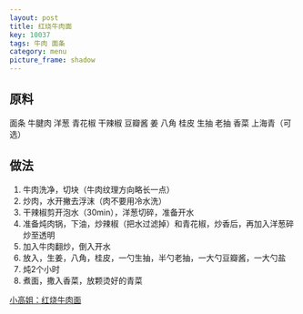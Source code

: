 ```yaml
---
layout: post
title: 红烧牛肉面
key: 10037
tags: 牛肉 面条
category: menu
picture_frame: shadow
---
```


## 原料

面条
牛腱肉
洋葱
青花椒
干辣椒
豆瓣酱
姜
八角
桂皮
生抽
老抽
香菜
上海青（可选）

<!--more-->

## 做法

1. 牛肉洗净，切块（牛肉纹理方向略长一点）
2. 炒肉，水开撇去浮沫（肉不要用冷水洗）
3. 干辣椒剪开泡水（30min），洋葱切碎，准备开水
4. 准备炖肉锅，下油，炒辣椒（把水过滤掉）和青花椒，炒香后，再加入洋葱碎炒至透明
5. 加入牛肉翻炒，倒入开水
6. 放入，生姜，八角，桂皮，一勺生抽，半勺老抽，一大勺豆瓣酱，一大勺盐
7. 炖2个小时
8. 煮面，撒入香菜，放颗烫好的青菜

[小高姐：红烧牛肉面](https://youtu.be/Q8kLOh1s1d0)